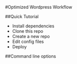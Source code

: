 #Optimized Wordpress Workflow

##Quick Tutorial
* Install dependencies
* Clone this repo
* Create a new repo
* Edit config files
* Deploy

##Command line options
